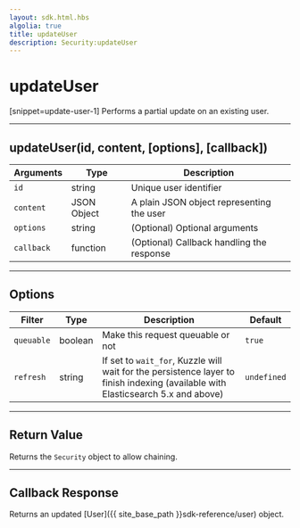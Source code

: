 ```yaml
---
layout: sdk.html.hbs
algolia: true
title: updateUser
description: Security:updateUser
---
```

  

# updateUser

[snippet=update-user-1]
Performs a partial update on an existing user.

---

## updateUser(id, content, [options], [callback])

| Arguments | Type | Description |
|---------------|---------|----------------------------------------|
| ``id`` | string | Unique user identifier |
| ``content`` | JSON Object | A plain JSON object representing the user |
| ``options`` | string | (Optional) Optional arguments |
| ``callback`` | function | (Optional) Callback handling the response |

---

## Options

| Filter | Type | Description | Default |
|---------------|---------|----------------------------------------|---------|
| ``queuable`` | boolean | Make this request queuable or not  | ``true`` |
| ``refresh`` | string | If set to ``wait_for``, Kuzzle will wait for the persistence layer to finish indexing (available with Elasticsearch 5.x and above) | ``undefined`` |

---

## Return Value

Returns the `Security` object to allow chaining.

---

## Callback Response

Returns an updated [User]({{ site_base_path }}sdk-reference/user) object.

